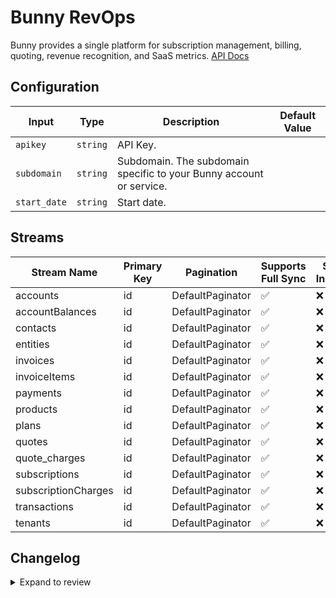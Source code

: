 # Bunny RevOps

Bunny provides a single platform for subscription management, billing, quoting, revenue recognition, and SaaS metrics.
[API Docs](https://docs.bunny.com/developer)

## Configuration

| Input | Type | Description | Default Value |
|-------|------|-------------|---------------|
| `apikey` | `string` | API Key.  |  |
| `subdomain` | `string` | Subdomain. The subdomain specific to your Bunny account or service. |  |
| `start_date` | `string` | Start date.  |  |

## Streams
| Stream Name | Primary Key | Pagination | Supports Full Sync | Supports Incremental |
|-------------|-------------|------------|---------------------|----------------------|
| accounts | id | DefaultPaginator | ✅ |  ❌  |
| accountBalances | id | DefaultPaginator | ✅ |  ❌  |
| contacts | id | DefaultPaginator | ✅ |  ❌  |
| entities | id | DefaultPaginator | ✅ |  ❌  |
| invoices | id | DefaultPaginator | ✅ |  ❌  |
| invoiceItems | id | DefaultPaginator | ✅ |  ❌  |
| payments | id | DefaultPaginator | ✅ |  ❌  |
| products | id | DefaultPaginator | ✅ |  ❌  |
| plans | id | DefaultPaginator | ✅ |  ❌  |
| quotes | id | DefaultPaginator | ✅ |  ❌  |
| quote_charges | id | DefaultPaginator | ✅ |  ❌  |
| subscriptions | id | DefaultPaginator | ✅ |  ❌  |
| subscriptionCharges | id | DefaultPaginator | ✅ |  ❌  |
| transactions | id | DefaultPaginator | ✅ |  ❌  |
| tenants | id | DefaultPaginator | ✅ |  ❌  |

## Changelog

<details>
  <summary>Expand to review</summary>

| Version          | Date              | Pull Request | Subject        |
|------------------|-------------------|--------------|----------------|
| 0.0.4 | 2024-12-21 | [50190](https://github.com/airbytehq/airbyte/pull/50190) | Update dependencies |
| 0.0.3 | 2024-12-14 | [49555](https://github.com/airbytehq/airbyte/pull/49555) | Update dependencies |
| 0.0.2 | 2024-12-12 | [49007](https://github.com/airbytehq/airbyte/pull/49007) | Update dependencies |
| 0.0.1 | 2024-10-29 | | Initial release by [@tbpeders](https://github.com/tbpeders) via Connector Builder |

</details>
